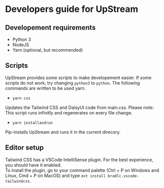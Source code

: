 # Developers guide for UpStream

## Developement requirements

 - Python 3
 - NodeJS
 - Yarn (optional, but recommended)

## Scripts

UpStream provides some scripts to make developement easier. If some scripts do not work, try changing `python3` to `python`. The following commands are written to be used yarn.

 - `yarn css`

Updates the Tailwind CSS and DaisyUI code from main.css.
Please note: This script runs infinitly and regenerates on every file change.

 - `yarn installandrun`

Pip-installs UpStream and runs it in the current direcory.

## Editor setup

Tailwind CSS has a VSCode IntelliSense plugin. For the best experience, you should have it enabled.  
To install the plugin, go to your command palette (Ctrl + P on Windows and Linux, Cmd + P on MacOS) and type `ext install bradlc.vscode-tailwindcss`.